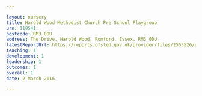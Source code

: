 ```yaml
---

layout: nursery
title: Harold Wood Methodist Church Pre School Playgroup
urn: 118541
postcode: RM3 0DU
address: The Drive, Harold Wood, Romford, Essex, RM3 0DU
latestReportUrl: https://reports.ofsted.gov.uk/provider/files/2553526/urn/118541.pdf
teaching: 1
development: 1
leadership: 1
outcomes: 1
overall: 1
date: 2 March 2016

---
```

